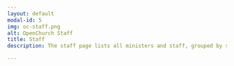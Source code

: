```yaml
---
layout: default
modal-id: 5
img: oc-staff.png
alt: OpenChurch Staff
title: Staff
description: The staff page lists all ministers and staff, grouped by staff type.

---
```

